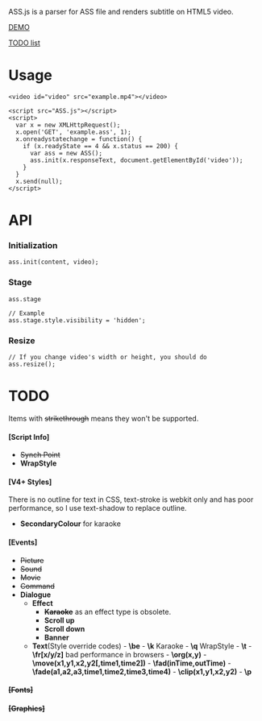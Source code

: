 ASS.js is a parser for ASS file and renders subtitle on HTML5 video.

[DEMO](https://weizhenye.github.io/ASS/)

[TODO list](https://github.com/weizhenye/ASS#todo)

# Usage
	<video id="video" src="example.mp4"></video>

	<script src="ASS.js"></script>
	<script>
	  var x = new XMLHttpRequest();
	  x.open('GET', 'example.ass', 1);
	  x.onreadystatechange = function() {
	    if (x.readyState == 4 && x.status == 200) {
	      var ass = new ASS();
	      ass.init(x.responseText, document.getElementById('video'));
	    }
	  }
	  x.send(null);
	</script>


# API

### Initialization
	ass.init(content, video);
### Stage
	ass.stage

	// Example
	ass.stage.style.visibility = 'hidden';
### Resize
	// If you change video's width or height, you should do
	ass.resize();


# TODO

Items with <del>strikethrough</del> means they won't be supported.

#### [Script Info]

* <del>Synch Point</del>
* __WrapStyle__


#### [V4+ Styles]

There is no outline for text in CSS, text-stroke is webkit only and has poor performance, so I use text-shadow to replace outline.

* __SecondaryColour__ for karaoke

#### [Events]

* <del>Picture</del>
* <del>Sound</del>
* <del>Movie</del>
* <del>Command</del>
* __Dialogue__
  + __Effect__
    - <del>__Karaoke__</del> as an effect type is obsolete.
    - __Scroll up__
    - __Scroll down__
    - __Banner__
  + __Text__(Style override codes)
		- __\be__
		- __\k__ Karaoke
		- __\q__ WrapStyle
		- __\t__
		- __\fr[x/y/z]__ bad performance in browsers
		- __\org(x,y)__
		- __\move(x1,y1,x2,y2[,time1,time2])__
		- __\fad(inTime,outTime)__
		- __\fade(a1,a2,a3,time1,time2,time3,time4)__
		- __\clip(x1,y1,x2,y2)__
		- __\p__

#### <del>[Fonts]</del>
#### <del>[Graphics]</del>
